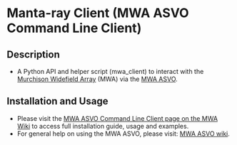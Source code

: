 # Manta-ray Client (MWA ASVO Command Line Client)
## Description
* A Python API and helper script (mwa_client) to interact with the [Murchison Widefield Array](https://www.mwatelescope.org) (MWA) via the [MWA ASVO](https://asvo.mwatelescope.org).

## Installation and Usage
* Please visit the [MWA ASVO Command Line Client page on the MWA Wiki](https://wiki.mwatelescope.org/pages/viewpage.action?pageId=5963859) to access full installation guide, usage and examples.
* For general help on using the MWA ASVO, please visit: [MWA ASVO wiki](https://wiki.mwatelescope.org/display/MP/Data+Access).
